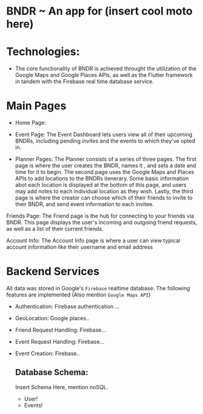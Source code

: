 # BNDR ~ An app for (insert cool moto here)

# Technologies:  
- The core functionality of BNDR is achieved throught the utilization of the Google Maps and Google Places  APIs, as well as the Flutter framework in tandem with the Firebase real time database
service.

# Main Pages
- Home Page:

- Event Page: The Event Dashboard lets users view all of their upcoming BNDRs, including pending invites and
the events to which they've opted in.

- Planner Pages: The Planner consists of a series of three pages. The first page is where the user
creates the BNDR, names it , and sets a date and time for it to begin. The second page uses the Google Maps
and Places APIs to add locations to the BNDRs itenerary. Some basic information abot each location is
displayed at the bottom of this page, and users may add notes to each individual location as they wish.
Lastly, the third page is where the creator can choose which of their friends to invite to their BNDR, and
send event information to each invitee.

Friends Page: The Friend page is the hub for connecting to your friends via BNDR. This page displays the 
user's incoming and outgoing friend requests, as well as a list of their current friends.

Account Info: The Account Info page is where a user can view typical account information like their username and email address

# Backend Services
All data was stored in Google's `Firebase` realtime database. The following  features are implemented (Also mention `Google Maps API`)
- Authentication: Firebase authentication ...
- GeoLocation: Google places..
- Friend Request Handling: Firebase...
- Event Request Handling: Firebase...
- Event Creation: Firebase..

    ## Database Schema:
    Insert Schema Here, mention noSQL. 
    - User!
    - Events!
    